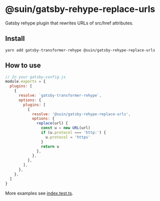 # @suin/gatsby-rehype-replace-urls

Gatsby rehype plugin that rewrites URLs of src/href attributes.

## Install

```
yarn add gatsby-transformer-rehype @suin/gatsby-rehype-replace-urls
```

## How to use

```js
// In your gatsby-config.js
module.exports = {
  plugins: [
    {
      resolve: `gatsby-transformer-rehype`,
      options: {
        plugins: [
          {
            resolve: '@suin/gatsby-rehype-replace-urls',
            options: {
              replace(url) {
                const u = new URL(url)
                if (u.protocol === 'http:') {
                  u.protocol = 'https'
                }
                return u
              },
            },
          },
        ],
      },
    },
  ]
}
```

More examples see [index.test.ts](./index.test.ts).
